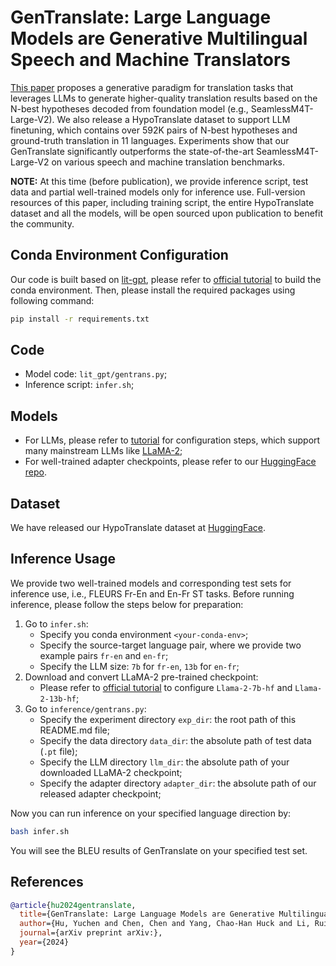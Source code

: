# GenTranslate: Large Language Models are Generative Multilingual Speech and Machine Translators

[This paper](https://openreview.net/pdf?id=ORXQBJKfFA) proposes a generative paradigm for translation tasks that leverages LLMs to generate higher-quality translation results based on the N-best hypotheses decoded from foundation model (e.g., SeamlessM4T-Large-V2).
We also release a HypoTranslate dataset to support LLM finetuning, which contains over 592K pairs of N-best hypotheses and ground-truth translation in 11 languages.
Experiments show that our GenTranslate significantly outperforms the state-of-the-art SeamlessM4T-Large-V2 on various speech and machine translation benchmarks.

**NOTE:** At this time (before publication), we provide inference script, test data and partial well-trained models only for inference use. Full-version resources of this paper, including training script, the entire HypoTranslate dataset and all the models, will be open sourced upon publication to benefit the community.

## Conda Environment Configuration

Our code is built based on [lit-gpt](https://github.com/Lightning-AI/lit-gpt), please refer to [official tutorial](https://github.com/Lightning-AI/lit-gpt#setup) to build the conda environment. Then, please install the required packages using following command:
```bash
pip install -r requirements.txt
```

## Code

- Model code: `lit_gpt/gentrans.py`;
- Inference script: `infer.sh`;

## Models

- For LLMs, please refer to [tutorial](https://github.com/Lightning-AI/lit-gpt/tree/main/tutorials) for configuration steps, which support many mainstream LLMs like [LLaMA-2](https://github.com/Lightning-AI/lit-gpt/blob/main/tutorials/download_llama_2.md);
- For well-trained adapter checkpoints, please refer to our [HuggingFace repo](https://huggingface.co/PeacefulData/GenTranslate).

## Dataset

We have released our HypoTranslate dataset at [HuggingFace](https://huggingface.co/datasets/PeacefulData/HypoTranslate).


## Inference Usage
We provide two well-trained models and corresponding test sets for inference use, i.e., FLEURS Fr-En and En-Fr ST tasks.
Before running inference, please follow the steps below for preparation:
1. Go to `infer.sh`:
   - Specify you conda environment `<your-conda-env>`;
   - Specify the source-target language pair, where we provide two example pairs `fr-en` and `en-fr`;
   - Specify the LLM size: `7b` for `fr-en`, `13b` for `en-fr`;
2. Download and convert LLaMA-2 pre-trained checkpoint:
   - Please refer to [official tutorial](https://github.com/Lightning-AI/lit-gpt/blob/main/tutorials/download_llama_2.md) to configure `Llama-2-7b-hf` and `Llama-2-13b-hf`;
3. Go to `inference/gentrans.py`:
   - Specify the experiment directory `exp_dir`: the root path of this README.md file;
   - Specify the data directory `data_dir`: the absolute path of test data (`.pt` file);
   - Specify the LLM directory `llm_dir`: the absolute path of your downloaded LLaMA-2 checkpoint;
   - Specify the adapter directory `adapter_dir`: the absolute path of our released adapter checkpoint;

Now you can run inference on your specified language direction by:
```bash
bash infer.sh
```

You will see the BLEU results of GenTranslate on your specified test set.


## References
```bib
@article{hu2024gentranslate,
  title={GenTranslate: Large Language Models are Generative Multilingual Speech and Machine Translators},
  author={Hu, Yuchen and Chen, Chen and Yang, Chao-Han Huck and Li, Ruizhe and Zhang, Dong and Chen, Zhehuai and Chng, Eng Siong},
  journal={arXiv preprint arXiv:},
  year={2024}
}
```